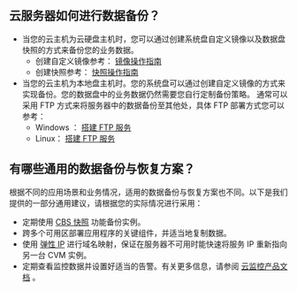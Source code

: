 ## 云服务器如何进行数据备份？

- 当您的云主机为云硬盘主机时，您可以通过创建系统盘自定义镜像以及数据盘快照的方式来备份您的业务数据。 
  - 创建自定义镜像参考： [镜像操作指南](/doc/product/213/4942) 
  - 创建快照参考： [快照操作指南](/doc/product/362/5755)
- 当您的云主机为本地盘主机时。您的系统盘可以通过创建自定义镜像的方式来实现备份。您的数据盘中的业务数据仍然需要您自行定制备份策略。 
  通常可以采用 FTP 方式来将服务器中的数据备份至其他处，具体 FTP 部署方式您可以参考： 
  - Windows ： [搭建 FTP 服务](/doc/product/213/10414)
  - Linux： [搭建 FTP 服务](/doc/product/213/10912) 

## 有哪些通用的数据备份与恢复方案？

根据不同的应用场景和业务情况，适用的数据备份与恢复方案也不同。以下是我们提供的一部分通用建议，请根据您的实际情况进行采用：

- 定期使用 [CBS 快照](/doc/product/362/5754) 功能备份实例。
- 跨多个可用区部署应用程序的关键组件，并适当地复制数据。
- 使用 [弹性 IP](/doc/product/213/5733) 进行域名映射，保证在服务器不可用时能快速将服务 IP 重新指向另一台 CVM 实例。
- 定期查看监控数据并设置好适当的告警。有关更多信息，请参阅 [云监控产品文档](/doc/product/248) 。

